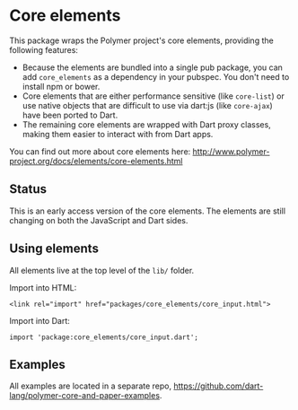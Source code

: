 # Core elements

This package wraps the Polymer project's core elements, providing the
following features:

 * Because the elements are bundled into a single pub package, you can add
   `core_elements` as a dependency in your pubspec. You don't need to
   install npm or bower.
 * Core elements that are either performance sensitive (like `core-list`) or
   use native objects that are difficult to use via dart:js (like `core-ajax`)
   have been ported to Dart.
 * The remaining core elements are wrapped with Dart proxy classes, making
   them easier to interact with from Dart apps.
   
You can find out more about core elements here:
http://www.polymer-project.org/docs/elements/core-elements.html


## Status

This is an early access version of the core elements. The elements are still
changing on both the JavaScript and Dart sides.


## Using elements

All elements live at the top level of the `lib/` folder.

Import into HTML:

    <link rel="import" href="packages/core_elements/core_input.html">

Import into Dart:

    import 'package:core_elements/core_input.dart';


## Examples

All examples are located in a separate repo,
https://github.com/dart-lang/polymer-core-and-paper-examples.
